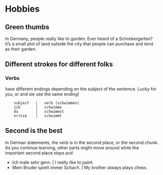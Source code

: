 # Hobbies

## Green thumbs
In Germany, people really like to garden. Ever heard of a Schrebergarten? It’s a small plot of land outside the city that people can purchase and tend as their garden. 

## Different strokes for different folks
### Verbs
 have different endings depending on the subject
 of the sentence. Lucky for you, er and sie use the same ending!
  
        subject   |   verb (schwimmen)
        ich       |   schwimme
        du        |   schwimmst
        er/sie    |   schwimmt
        
## Second is the best
In German statements, the verb is in the second place, or the second chunk. As you continue learning, other parts might move around while the important second place stays put!

* Ich male sehr gern. | I really like to paint.
* Mein Bruder spielt immer Schach. | My brother always plays chess.

